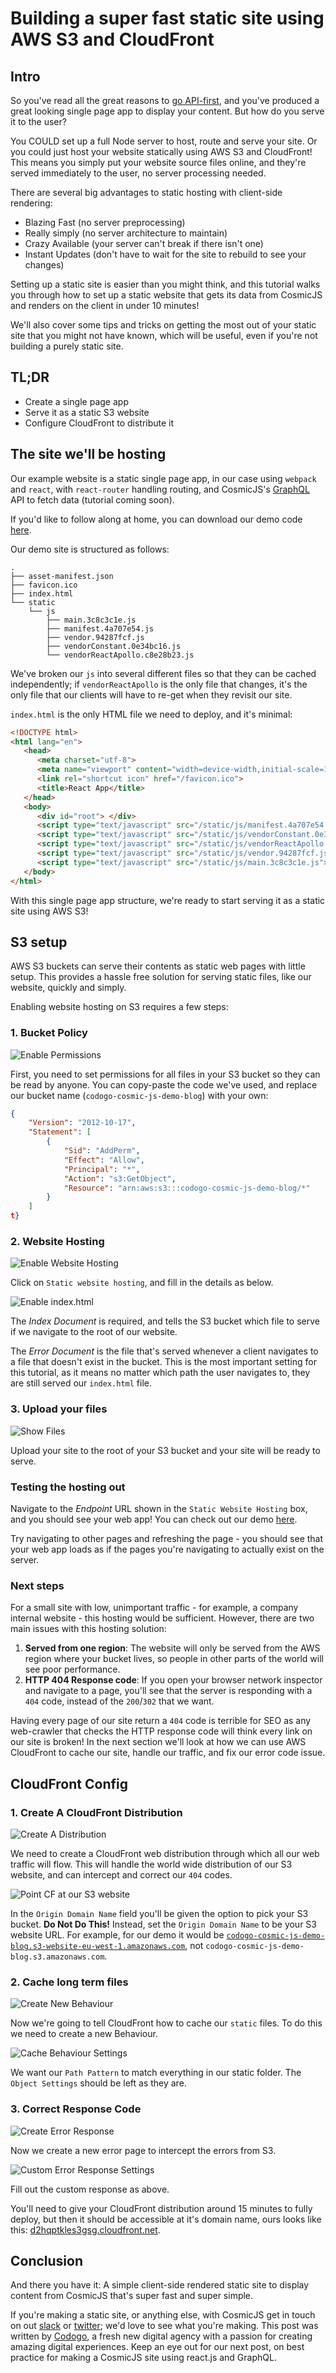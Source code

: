 # Building a super fast static site using AWS S3 and CloudFront

## Intro
So you've read all the great reasons to [go API-first](https://cosmicjs.com/why-cms-api), and you've produced a great looking single page app to display your content. But how do you serve it to the user?

You COULD  set up a full Node server to host, route and serve your site. Or you could just host your website statically using AWS S3 and CloudFront! This means you simply put your website source files online, and they're served immediately to the user, no server processing needed.

There are several big advantages to static hosting with client-side rendering:
+ Blazing Fast (no server preprocessing)
+ Really simply (no server architecture to maintain)
+ Crazy Available (your server can't break if there isn't one)
+ Instant Updates (don't have to wait for the site to rebuild to see your changes)

Setting up a static site is easier than you might think, and this tutorial walks you through how to set up a static website that gets its data from CosmicJS and renders on the client in under 10 minutes!

We'll also cover some tips and tricks on getting the most out of your static site that you might not have known, which will be useful, even if you're not building a purely static site.

## TL;DR
+ Create a single page app
+ Serve it as a static S3 website
+ Configure CloudFront to distribute it

## The site we'll be hosting

Our example website is a static single page app, in our case using `webpack` and `react`, with `react-router` handling routing, and CosmicJS's [GraphQL](https://cosmicjs.com/docs/graphql) API to fetch data (tutorial coming soon).

If you'd like to follow along at home, you can download our demo code [here](https://bitbucket.org/codogo/cosmic-js-cloudfront-blog-post).

Our demo site is structured as follows:

```
.
├── asset-manifest.json
├── favicon.ico
├── index.html
└── static
    └── js
        ├── main.3c8c3c1e.js
        ├── manifest.4a707e54.js
        ├── vendor.94287fcf.js
        ├── vendorConstant.0e34bc16.js
        └── vendorReactApollo.c8e28b23.js
```

We've broken our `js` into several different files so that they can be cached independently; if `vendorReactApollo` is the only file that changes, it's the only file that our clients will have to re-get when they revisit our site.

`index.html` is the only HTML file we need to deploy, and it's minimal:

``` html
<!DOCTYPE html>
<html lang="en">
   <head>
      <meta charset="utf-8">
      <meta name="viewport" content="width=device-width,initial-scale=1,shrink-to-fit=no">
      <link rel="shortcut icon" href="/favicon.ico">
      <title>React App</title>
   </head>
   <body>
      <div id="root"> </div>
      <script type="text/javascript" src="/static/js/manifest.4a707e54.js"> </script>
      <script type="text/javascript" src="/static/js/vendorConstant.0e34bc16.js"></script>
      <script type="text/javascript" src="/static/js/vendorReactApollo.c8e28b23.js"></script>
      <script type="text/javascript" src="/static/js/vendor.94287fcf.js"></script>
      <script type="text/javascript" src="/static/js/main.3c8c3c1e.js"></script>
   </body>
</html>
```

With this single page app structure, we're ready to start serving it as a static site using AWS S3!

## S3 setup

AWS S3 buckets can serve their contents as static web pages with little setup. This provides a hassle free solution for serving static files, like our website, quickly and simply.

Enabling website hosting on S3 requires a few steps:

### 1. Bucket Policy
![Enable Permissions](/img/s3_permissions_1.png)

First, you need to set permissions for all files in your S3 bucket so they can be read by anyone. You can copy-paste the code we've used, and replace our bucket name (`codogo-cosmic-js-demo-blog`) with your own:

```json
{
    "Version": "2012-10-17",
    "Statement": [
        {
            "Sid": "AddPerm",
            "Effect": "Allow",
            "Principal": "*",
            "Action": "s3:GetObject",
            "Resource": "arn:aws:s3:::codogo-cosmic-js-demo-blog/*"
        }
    ]
t}
```

### 2. Website Hosting

![Enable Website Hosting](/img/s3_website_1.png)

Click on `Static website hosting`, and fill in the details as below.

![Enable index.html](/img/s3_website_2.png)

The _Index Document_ is required, and tells the S3 bucket which file to serve if we navigate to the root of our website.

The _Error Document_ is the file that's served whenever a client navigates to a file that doesn't exist in the bucket. This is the most important setting for this tutorial, as it means no matter which path the user navigates to, they are still served our `index.html` file.

### 3. Upload your files

![Show Files](/img/s3_files_1.png)

Upload your site to the root of your S3 bucket and your site will be ready to serve.

### Testing the hosting out

Navigate to the _Endpoint_ URL shown in the `Static Website Hosting` box, and you should see your web app! You can check out our demo [here](http://codogo-cosmic-js-demo-blog.s3-website-eu-west-1.amazonaws.com/).

Try navigating to other pages and refreshing the page - you should see that your web app loads as if the pages you're navigating to actually exist on the server.

### Next steps

For a small site with low, unimportant traffic - for example, a company internal website - this hosting would be sufficient. However, there are two main issues with this hosting solution:

1. __Served from one region__: The website will only be served from the AWS region where your bucket lives, so people in other parts of the world will see poor performance.
2. __HTTP 404 Response code__: If you open your browser network inspector and navigate to a page, you'll see that the server is responding with a `404` code, instead of the `200`/`302` that we want.

Having every page of our site return a `404` code is terrible for SEO as any web-crawler that checks the HTTP response code will think every link on our site is broken! In the next section we'll look at how we can use AWS CloudFront to cache our site, handle our traffic, and fix our error code issue.

## CloudFront Config

### 1. Create A CloudFront Distribution

![Create A Distribution](/img/cf_create_1.png)

We need to create a CloudFront web distribution through which all our web traffic will flow. This will handle the world wide distribution of our S3 website, and can intercept and correct our `404` codes.

![Point CF at our S3 website](/img/cf_create_2.png)

In the `Origin Domain Name` field you'll be given the option to pick your S3 bucket. __Do Not Do This!__ Instead, set the `Origin Domain Name` to be your S3 website URL. For example, for our demo it would be [`codogo-cosmic-js-demo-blog.s3-website-eu-west-1.amazonaws.com`](codogo-cosmic-js-demo-blog.s3-website-eu-west-1.amazonaws.com), not `codogo-cosmic-js-demo-blog.s3.amazonaws.com`.
### 2. Cache long term files

![Create New Behaviour](/img/cf_edit_1.png)

Now we're going to tell CloudFront how to cache our `static` files. To do this we need to create a new Behaviour.

![Cache Behaviour Settings](/img/cf_edit_2.png)

We want our `Path Pattern` to match everything in our static folder. The `Object Settings` should be left as they are.

### 3. Correct Response Code

![Create Error Response](/img/cf_edit_4.png)

Now we create a new error page to intercept the errors from S3.

![Custom Error Response Settings](/img/cf_edit_5.png)

Fill out the custom response as above.

You'll need to give your CloudFront distribution around 15 minutes to fully deploy, but then it should be accessible at it's domain name, ours looks like this: [d2hqptkles3gsg.cloudfront.net](d2hqptkles3gsg.cloudfront.net).

## Conclusion 

And there you have it: A simple client-side rendered static site to display content from CosmicJS that's super fast and super simple.

If you're making a static site, or anything else, with CosmicJS get in touch on out [slack](https://cosmicjs.com/community) or [twitter](https://twitter.com/cosmic_js); we'd love to see what you're making.
This post was written by [Codogo](https://codogo.io/), a fresh new digital agency with a passion for creating amazing digital experiences. Keep an eye out for our next post, on best practice for making a CosmicJS site using react.js and GraphQL.
